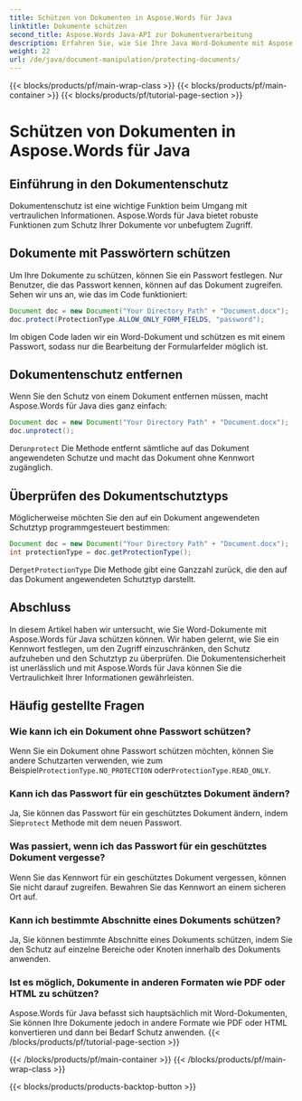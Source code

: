 ```yaml
---
title: Schützen von Dokumenten in Aspose.Words für Java
linktitle: Dokumente schützen
second_title: Aspose.Words Java-API zur Dokumentverarbeitung
description: Erfahren Sie, wie Sie Ihre Java Word-Dokumente mit Aspose.Words für Java sichern. Schützen Sie Ihre Daten mit Passwörtern und mehr.
weight: 22
url: /de/java/document-manipulation/protecting-documents/
---
```


{{< blocks/products/pf/main-wrap-class >}}
{{< blocks/products/pf/main-container >}}
{{< blocks/products/pf/tutorial-page-section >}}

# Schützen von Dokumenten in Aspose.Words für Java


## Einführung in den Dokumentenschutz

Dokumentenschutz ist eine wichtige Funktion beim Umgang mit vertraulichen Informationen. Aspose.Words für Java bietet robuste Funktionen zum Schutz Ihrer Dokumente vor unbefugtem Zugriff.

## Dokumente mit Passwörtern schützen

Um Ihre Dokumente zu schützen, können Sie ein Passwort festlegen. Nur Benutzer, die das Passwort kennen, können auf das Dokument zugreifen. Sehen wir uns an, wie das im Code funktioniert:

```java
Document doc = new Document("Your Directory Path" + "Document.docx");
doc.protect(ProtectionType.ALLOW_ONLY_FORM_FIELDS, "password");
```

Im obigen Code laden wir ein Word-Dokument und schützen es mit einem Passwort, sodass nur die Bearbeitung der Formularfelder möglich ist.

## Dokumentenschutz entfernen

Wenn Sie den Schutz von einem Dokument entfernen müssen, macht Aspose.Words für Java dies ganz einfach:

```java
Document doc = new Document("Your Directory Path" + "Document.docx");
doc.unprotect();
```

 Der`unprotect` Die Methode entfernt sämtliche auf das Dokument angewendeten Schutze und macht das Dokument ohne Kennwort zugänglich.

## Überprüfen des Dokumentschutztyps

Möglicherweise möchten Sie den auf ein Dokument angewendeten Schutztyp programmgesteuert bestimmen:

```java
Document doc = new Document("Your Directory Path" + "Document.docx");
int protectionType = doc.getProtectionType();
```

 Der`getProtectionType` Die Methode gibt eine Ganzzahl zurück, die den auf das Dokument angewendeten Schutztyp darstellt.


## Abschluss

In diesem Artikel haben wir untersucht, wie Sie Word-Dokumente mit Aspose.Words für Java schützen können. Wir haben gelernt, wie Sie ein Kennwort festlegen, um den Zugriff einzuschränken, den Schutz aufzuheben und den Schutztyp zu überprüfen. Die Dokumentensicherheit ist unerlässlich und mit Aspose.Words für Java können Sie die Vertraulichkeit Ihrer Informationen gewährleisten.

## Häufig gestellte Fragen

### Wie kann ich ein Dokument ohne Passwort schützen?

 Wenn Sie ein Dokument ohne Passwort schützen möchten, können Sie andere Schutzarten verwenden, wie zum Beispiel`ProtectionType.NO_PROTECTION` oder`ProtectionType.READ_ONLY`.

### Kann ich das Passwort für ein geschütztes Dokument ändern?

Ja, Sie können das Passwort für ein geschütztes Dokument ändern, indem Sie`protect` Methode mit dem neuen Passwort.

### Was passiert, wenn ich das Passwort für ein geschütztes Dokument vergesse?

Wenn Sie das Kennwort für ein geschütztes Dokument vergessen, können Sie nicht darauf zugreifen. Bewahren Sie das Kennwort an einem sicheren Ort auf.

### Kann ich bestimmte Abschnitte eines Dokuments schützen?

Ja, Sie können bestimmte Abschnitte eines Dokuments schützen, indem Sie den Schutz auf einzelne Bereiche oder Knoten innerhalb des Dokuments anwenden.

### Ist es möglich, Dokumente in anderen Formaten wie PDF oder HTML zu schützen?

Aspose.Words für Java befasst sich hauptsächlich mit Word-Dokumenten, Sie können Ihre Dokumente jedoch in andere Formate wie PDF oder HTML konvertieren und dann bei Bedarf Schutz anwenden.
{{< /blocks/products/pf/tutorial-page-section >}}

{{< /blocks/products/pf/main-container >}}
{{< /blocks/products/pf/main-wrap-class >}}

{{< blocks/products/products-backtop-button >}}
